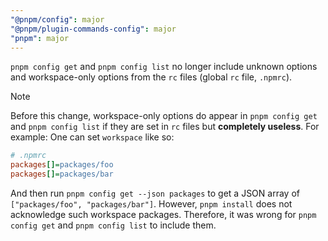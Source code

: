 ```yaml
---
"@pnpm/config": major
"@pnpm/plugin-commands-config": major
"pnpm": major
---
```


`pnpm config get` and `pnpm config list` no longer include unknown options and workspace-only options from the `rc` files (global `rc` file, `.npmrc`).

> [!NOTE]
> Before this change, workspace-only options do appear in `pnpm config get` and `pnpm config list` if they are set in `rc` files but **completely useless**. For example: One can set `workspace` like so:
>
> ```ini
> # .npmrc
> packages[]=packages/foo
> packages[]=packages/bar
> ```
>
> And then run `pnpm config get --json packages` to get a JSON array of `["packages/foo", "packages/bar"]`.
> However, `pnpm install` does not acknowledge such workspace packages.
> Therefore, it was wrong for `pnpm config get` and `pnpm config list` to include them.
